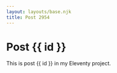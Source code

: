 ```yaml
---
layout: layouts/base.njk
title: Post 2954
---
```


# Post {{ id }}

This is post {{ id }} in my Eleventy project.
